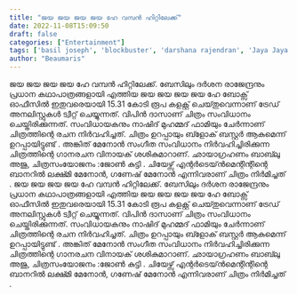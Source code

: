 ```yaml
---
title: "ജയ ജയ ജയ ജയ ഹേ വമ്പൻ ഹിറ്റിലേക്ക്"
date: 2022-11-08T15:09:50
draft: false
categories: ["Entertainment"]
tags: ['basil joseph', 'blockbuster', 'darshana rajendran', 'Jaya Jaya Jaya Jaya Hey']
author: "Beaumaris"
---
```


ജയ ജയ ജയ ജയ ഹേ വമ്പൻ ഹിറ്റിലേക്ക്. ബേസിലും ദര്‍ശന രാജേന്ദ്രനും പ്രധാന കഥാപാത്രങ്ങളായി എത്തിയ ജയ ജയ ജയ ജയ ഹേ ബോക്സ് ഓഫീസില്‍ ഇതുവരെയായി 15.31 കോടി രൂപ കളക്റ്റ് ചെയ്‍തുവെന്നാണ് ട്രേഡ് അനലിസ്റ്റുകള്‍ ട്വീറ്റ് ചെയ്യുന്നത്. വിപിൻ ദാസാണ് ചിത്രം സംവിധാനം ചെയ്തിരിക്കുന്നത്. സംവിധായകനും നാഷിദ് മുഹമ്മദ്‌ ഫാമിയും ചേർന്നാണ് ചിത്രത്തിന്റെ രചന നിർവഹിച്ചത്. ചിത്രം ഉറപ്പായും ബ്ളോക് ബസ്റ്റർ ആകുമെന്ന് ഉറപ്പായിട്ടുണ്ട് . അങ്കിത് മേനോൻ സംഗീത സംവിധാനം നിര്‍വഹിച്ചിരിക്കുന്ന ചിത്രത്തിന്റെ ഗാനരചന വിനായക് ശശികുമാറാണ്. ഛായാഗ്രഹണം ബാബ്‍ലു അജു, ചിത്രസംയോജനം :ജോണ്‍ കുട്ടി . ചിയേഴ്സ് എന്റര്‍ടെയ്‍ൻമെന്റിന്റിന്റെ ബാനറിൽ ലക്ഷ്‍മി മേനോൻ, ഗണേഷ് മേനോൻ എന്നിവരാണ് ചിത്രം നിര്‍മിച്ചത് .
ജയ ജയ ജയ ജയ ഹേ വമ്പൻ ഹിറ്റിലേക്ക്. ബേസിലും ദര്‍ശന രാജേന്ദ്രനും പ്രധാന കഥാപാത്രങ്ങളായി എത്തിയ ജയ ജയ ജയ ജയ ഹേ ബോക്സ് ഓഫീസില്‍ ഇതുവരെയായി 15.31 കോടി രൂപ കളക്റ്റ് ചെയ്‍തുവെന്നാണ് ട്രേഡ് അനലിസ്റ്റുകള്‍ ട്വീറ്റ് ചെയ്യുന്നത്. വിപിൻ ദാസാണ് ചിത്രം സംവിധാനം ചെയ്തിരിക്കുന്നത്. സംവിധായകനും നാഷിദ് മുഹമ്മദ്‌ ഫാമിയും ചേർന്നാണ് ചിത്രത്തിന്റെ രചന നിർവഹിച്ചത്. ചിത്രം ഉറപ്പായും ബ്ളോക് ബസ്റ്റർ ആകുമെന്ന് ഉറപ്പായിട്ടുണ്ട് . അങ്കിത് മേനോൻ സംഗീത സംവിധാനം നിര്‍വഹിച്ചിരിക്കുന്ന ചിത്രത്തിന്റെ ഗാനരചന വിനായക് ശശികുമാറാണ്. ഛായാഗ്രഹണം ബാബ്‍ലു അജു, ചിത്രസംയോജനം :ജോണ്‍ കുട്ടി . ചിയേഴ്സ് എന്റര്‍ടെയ്‍ൻമെന്റിന്റിന്റെ ബാനറിൽ ലക്ഷ്‍മി മേനോൻ, ഗണേഷ് മേനോൻ എന്നിവരാണ് ചിത്രം നിര്‍മിച്ചത് .
